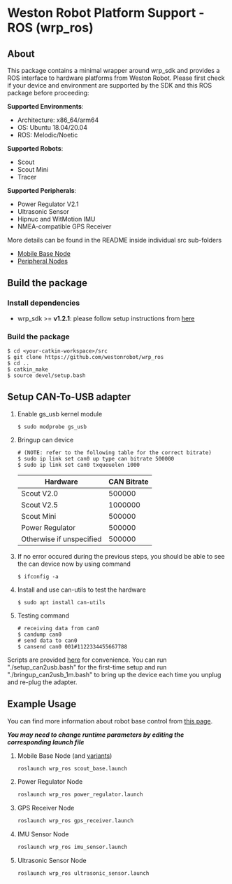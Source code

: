 # Weston Robot Platform Support - ROS (wrp_ros)

## About

This package contains a minimal wrapper around wrp_sdk and provides a ROS interface to hardware platforms from Weston Robot. Please first check if your device and environment are supported by the SDK and this ROS package before proceeding:

**Supported Environments**:

* Architecture: x86_64/arm64
* OS: Ubuntu 18.04/20.04
* ROS: Melodic/Noetic
  
**Supported Robots**:

* Scout
* Scout Mini
* Tracer

**Supported Peripherals**:

* Power Regulator V2.1
* Ultrasonic Sensor
* Hipnuc and WitMotion IMU
* NMEA-compatible GPS Receiver

More details can be found in the README inside individual src sub-folders

  * [Mobile Base Node](./src/mobile_base)
  * [Peripheral Nodes](./src/peripheral)

## Build the package

### Install dependencies

* wrp_sdk >= **v1.2.1**: please follow setup instructions from [here](https://github.com/westonrobot/wrp_sdk/tree/sample-v1.0.x)

### Build the package

```
$ cd <your-catkin-workspace>/src
$ git clone https://github.com/westonrobot/wrp_ros
$ cd ..
$ catkin_make
$ source devel/setup.bash
```

## Setup CAN-To-USB adapter
 
1. Enable gs_usb kernel module
    ```
    $ sudo modprobe gs_usb
    ```
2. Bringup can device
   ```
   # (NOTE: refer to the following table for the correct bitrate)
   $ sudo ip link set can0 up type can bitrate 500000
   $ sudo ip link set can0 txqueuelen 1000
   ```

    | Hardware                 | CAN Bitrate |
    | ------------------------ | ----------- |
    | Scout V2.0               | 500000      |
    | Scout V2.5               | 1000000     |
    | Scout Mini               | 500000      |
    | Power Regulator          | 500000      |
    | Otherwise if unspecified | 500000      |

3. If no error occured during the previous steps, you should be able to see the can device now by using command
   ```
   $ ifconfig -a
   ```
4. Install and use can-utils to test the hardware
    ```
    $ sudo apt install can-utils
    ```
5. Testing command
    ```
    # receiving data from can0
    $ candump can0
    # send data to can0
    $ cansend can0 001#1122334455667788
    ```

Scripts are provided [here](./scripts) for convenience. You can run "./setup_can2usb.bash" for the first-time setup and run "./bringup_can2usb_1m.bash" to bring up the device each time you unplug and re-plug the adapter.

## Example Usage

You can find more information about robot base control from [this page](https://docs.westonrobot.net/getting_started/basics/robot_base_control.html).

**_You may need to change runtime parameters by editing the corresponding launch file_**

1. Mobile Base Node (and [variants](./launch/mobile_base))

    ```bash
    roslaunch wrp_ros scout_base.launch
    ```

2. Power Regulator Node

    ```bash
    roslaunch wrp_ros power_regulator.launch
    ```

3. GPS Receiver Node

    ```bash
    roslaunch wrp_ros gps_receiver.launch 
    ```

4. IMU Sensor Node

    ```bash
    roslaunch wrp_ros imu_sensor.launch 
    ```

5. Ultrasonic Sensor Node

    ```bash
    roslaunch wrp_ros ultrasonic_sensor.launch 
    ```